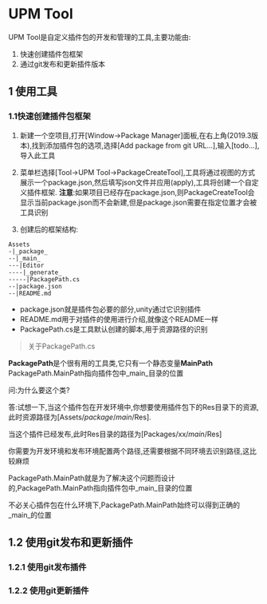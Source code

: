 # UPM Tool

UPM Tool是自定义插件包的开发和管理的工具,主要功能由:
1. 快速创建插件包框架
2. 通过git发布和更新插件版本

## 1 使用工具

### 1.1快速创建插件包框架
1. 新建一个空项目,打开[Window->Package Manager]面板,在右上角(2019.3版本),找到添加插件包的选项,选择[Add package from git URL...],输入[todo...],导入此工具

2. 菜单栏选择[Tool->UPM Tool->PackageCreateTool],工具将通过视图的方式展示一个package.json,然后填写json文件并应用(apply),工具将创建一个自定义插件框架.
**注意**:如果项目已经存在package.json,则PackageCreateTool会显示当前package.json而不会新建,但是package.json需要在指定位置才会被工具识别

3. 创建后的框架结构:
```
Assets
-|_package_
--|_main_
---|Editor
----|_generate_
-----|PackagePath.cs
--|package.json
--|README.md
```
- package.json就是插件包必要的部分,unity通过它识别插件
- README.md用于对插件的使用进行介绍,就像这个README一样
- PackagePath.cs是工具默认创建的脚本,用于资源路径的识别

> 关于PackagePath.cs

**PackagePath**是个很有用的工具类,它只有一个静态变量**MainPath**
PackagePath.MainPath指向插件包中_main_目录的位置

问:为什么要这个类?

答:试想一下,当这个插件包在开发环境中,你想要使用插件包下的Res目录下的资源,此时资源路径为[Assets/_package_/_main_/Res].

当这个插件已经发布,此时Res目录的路径为[Packages/xx/_main_/Res]

你需要为开发环境和发布环境配置两个路径,还需要根据不同环境去识别路径,这比较麻烦

PackagePath.MainPath就是为了解决这个问题而设计的,PackagePath.MainPath指向插件包中_main_目录的位置

不必关心插件包在什么环境下,PackagePath.MainPath始终可以得到正确的_main_的位置

## 1.2 使用git发布和更新插件

### 1.2.1 使用git发布插件

### 1.2.2 使用git更新插件
